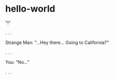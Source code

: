 # hello-world
"!"

. . .

Strange Man: "...Hey there... Going to California?"

. . .

You: "No..."

. . .
